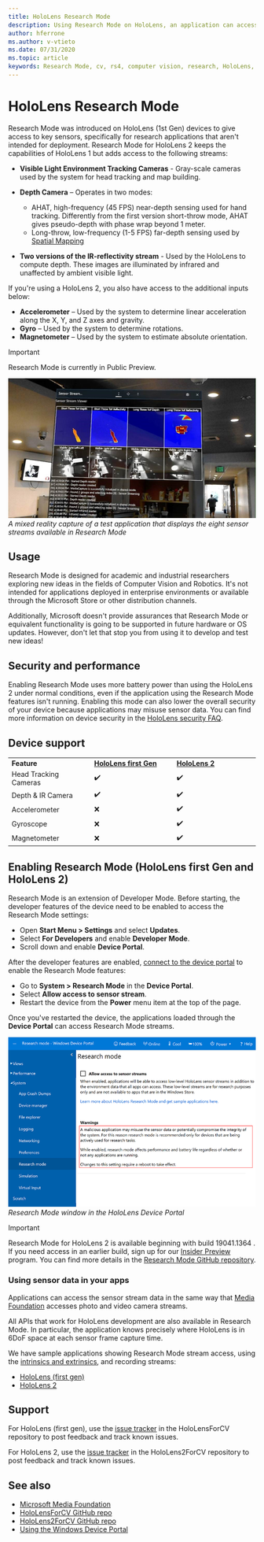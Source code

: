 ```yaml
---
title: HoloLens Research Mode
description: Using Research Mode on HoloLens, an application can access key device sensor streams (depth, environment tracking, and IR-reflectivity).
author: hferrone
ms.author: v-vtieto
ms.date: 07/31/2020
ms.topic: article
keywords: Research Mode, cv, rs4, computer vision, research, HoloLens, HoloLens 2
---
```



# HoloLens Research Mode

Research Mode was introduced on HoloLens (1st Gen) devices to give access to key sensors, specifically for research applications that aren't intended for deployment.  Research Mode for HoloLens 2 keeps the capabilities of HoloLens 1 but adds access to the following streams:

* **Visible Light Environment Tracking Cameras** - Gray-scale cameras used by the system for head tracking and map building.
* **Depth Camera** – Operates in two modes:  
    + AHAT, high-frequency (45 FPS) near-depth sensing used for hand tracking. Differently from the first version short-throw mode, AHAT gives pseudo-depth with phase wrap beyond 1 meter. 
    + Long-throw, low-frequency (1-5 FPS) far-depth sensing used by [Spatial Mapping](../../design/spatial-mapping.md)

* **Two versions of the IR-reflectivity stream** - Used by the HoloLens to compute depth. These images are illuminated by infrared and unaffected by ambient visible light.

If you're using a HoloLens 2, you also have access to the additional inputs below:

* **Accelerometer** – Used by the system to determine linear acceleration along the X, Y, and Z axes and gravity.
* **Gyro** – Used by the system to determine rotations.
* **Magnetometer** – Used by the system to estimate absolute orientation.

> [!IMPORTANT]
> Research Mode is currently in Public Preview. 

![Research Mode app screenshot](images/sensor-stream-viewer.jpg)<br>
*A mixed reality capture of a test application that displays the eight sensor streams available in Research Mode*

## Usage

Research Mode is designed for academic and industrial researchers exploring new ideas in the fields of Computer Vision and Robotics.  It's not intended for applications deployed in enterprise environments or available through the Microsoft Store or other distribution channels.

Additionally, Microsoft doesn't provide assurances that Research Mode or equivalent functionality is going to be supported in future hardware or OS updates. However, don't let that stop you from using it to develop and test new ideas!

## Security and performance

Enabling Research Mode uses more battery power than using the HoloLens 2 under normal conditions, even if the application using the Research Mode features isn't running.  Enabling this mode can also lower the overall security of your device because applications may misuse sensor data.  You can find more information on device security in the [HoloLens security FAQ](/hololens/hololens-faq-security).  

## Device support
<table>
    <colgroup>
    <col width="33%" />
    <col width="33%" />
    <col width="33%" /> 
    </colgroup>
    <tr>
        <td><strong>Feature</strong></td>
        <td><a href="/hololens/hololens1-hardware"><strong>HoloLens first Gen</strong></a></td>
        <td><a href="/hololens/hololens2-hardware"><strong>HoloLens 2</strong></a></td>
    </tr>
     <tr>
        <td>Head Tracking Cameras</td>
        <td>✔️</td>
        <td>✔️</td>
    </tr>
    <tr>
        <td>Depth & IR Camera</td>
        <td>✔️</td>
        <td>✔️</td>
    </tr>
    <tr>
        <td>Accelerometer</td>
        <td>❌</td>
        <td>✔️</td>
    </tr>
    <tr>
        <td>Gyroscope</td>
        <td>❌</td>
        <td>✔️</td>
    </tr>
    <tr>
        <td>Magnetometer</td>
        <td>❌</td>
        <td>✔️</td>
    </tr>
</table>

## Enabling Research Mode (HoloLens first Gen and HoloLens 2)

Research Mode is an extension of Developer Mode. Before starting, the developer features of the device need to be enabled to access the Research Mode settings: 

* Open **Start Menu > Settings** and select **Updates**.
* Select **For Developers** and enable **Developer Mode**.
* Scroll down and enable **Device Portal**.

After the developer features  are enabled, [connect to the device portal](/windows/uwp/debug-test-perf/device-portal-hololens) to enable the Research Mode features:

* Go to **System > Research Mode** in the **Device Portal**.
* Select **Allow access to sensor stream**.
* Restart the device from the **Power** menu item at the top of the page.

Once you've restarted the device, the applications loaded through the **Device Portal** can access Research Mode streams.

![Research Mode tab of HoloLens Device Portal](images/ResearchModeDevPortal.png)<br>
*Research Mode window in the HoloLens Device Portal*

> [!IMPORTANT]
> Research Mode for HoloLens 2 is available beginning with build 19041.1364 . If you need access in an earlier build, sign up for our [Insider Preview](/hololens/hololens-insider) program. You can find more details in the [Research Mode GitHub repository](https://github.com/microsoft/HoloLens2ForCV).

### Using sensor data in your apps

Applications can access the sensor stream data in the same way that [Media Foundation](/windows/win32/medfound/microsoft-media-foundation-sdk) accesses photo and video camera streams. 

All APIs that work for HoloLens development are also available in Research Mode. In particular, the application  knows precisely where HoloLens is in 6DoF space at each sensor frame capture time.

We have sample applications showing Research Mode stream access, using the [intrinsics and extrinsics](/windows/mixed-reality/locatable-camera#locating-the-device-camera-in-the-world), and recording streams:
* [HoloLens (first gen)](https://github.com/Microsoft/HoloLensForCV)
* [HoloLens 2](https://github.com/microsoft/HoloLens2ForCV)

## Support

For HoloLens (first gen), use the [issue tracker](https://github.com/Microsoft/HololensForCV/issues) in the HoloLensForCV repository to post feedback and track known issues.

For HoloLens 2, use the [issue tracker](https://github.com/microsoft/HoloLens2ForCV/issues) in the HoloLens2ForCV repository to post feedback and track known issues.

## See also

* [Microsoft Media Foundation](/windows/win32/medfound/microsoft-media-foundation-sdk)
* [HoloLensForCV GitHub repo](https://github.com/Microsoft/HoloLensForCV)
* [HoloLens2ForCV GitHub repo](https://github.com/microsoft/HoloLens2ForCV)
* [Using the Windows Device Portal](using-the-windows-device-portal.md)